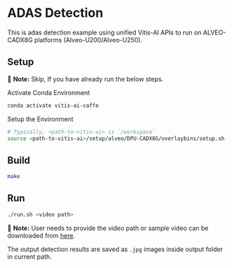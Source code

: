 # ADAS Detection

This is adas detection example using unified Vitis-AI APIs to run on ALVEO-CADX8G platforms (Alveo-U200/Alveo-U250).

## Setup

:pushpin: **Note:** Skip, If you have already run the below steps.

Activate Conda Environment

```sh
conda activate vitis-ai-caffe
```

Setup the Environment

```sh
# Typically, <path-to-vitis-ai> is `/workspace`
source <path-to-vitis-ai>/setup/alveo/DPU-CADX8G/overlaybins/setup.sh
```

## Build

```sh
make
```

## Run

```sh
./run.sh <video path>
```

:pushpin: **Note:** User needs to provide the video path or sample video can be downloaded from [here](https://www.xilinx.com/bin/public/openDownload?filename=vitis_ai_runtime_r1.3.0_image_video.tar.gz).

The output detection results are saved as `.jpg` images inside output folder in current path.
